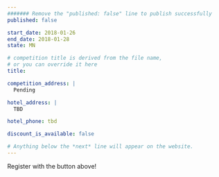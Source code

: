 ```yaml
---
####### Remove the "published: false" line to publish successfully
published: false

start_date: 2018-01-26
end_date: 2018-01-28
state: MN

# competition title is derived from the file name,
# or you can override it here
title:

competition_address: |
  Pending

hotel_address: |
  TBD

hotel_phone: tbd

discount_is_available: false

# Anything below the *next* line will appear on the website.
---
```


Register with the button above!
